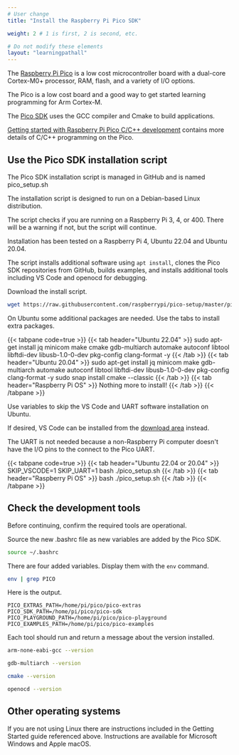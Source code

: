 ```yaml
---
# User change
title: "Install the Raspberry Pi Pico SDK"

weight: 2 # 1 is first, 2 is second, etc.

# Do not modify these elements
layout: "learningpathall"
---
```


The [Raspberry Pi Pico](https://www.raspberrypi.com/products/raspberry-pi-pico/) is a low cost microcontroller board with a dual-core Cortex-M0+ processor, RAM, flash, and a variety of I/O options.

The Pico is a low cost board and a good way to get started learning programming for Arm Cortex-M.

The [Pico SDK](https://github.com/raspberrypi/pico-sdk) uses the GCC compiler and Cmake to build applications. 

[Getting started with Raspberry Pi Pico C/C++ development](https://datasheets.raspberrypi.com/pico/getting-started-with-pico.pdf) contains more details of C/C++ programming on the Pico.

## Use the Pico SDK installation script

The Pico SDK installation script is managed in GitHub and is named pico_setup.sh 

The installation script is designed to run on a Debian-based Linux distribution. 

The script checks if you are running on a Raspberry Pi 3, 4, or 400. There will be a warning if not, but the script will continue. 

Installation has been tested on a Raspberry Pi 4, Ubuntu 22.04 and Ubuntu 20.04.

The script installs additional software using `apt install`, clones the Pico SDK repositories from GitHub, builds examples, and installs additional tools including VS Code and openocd for debugging. 

Download the install script. 

```bash
wget https://raw.githubusercontent.com/raspberrypi/pico-setup/master/pico_setup.sh
```

On Ubuntu some additional packages are needed. Use the tabs to install extra packages. 

{{< tabpane code=true >}}
  {{< tab header="Ubuntu 22.04" >}}
sudo apt-get install jq minicom make cmake gdb-multiarch automake autoconf libtool libftdi-dev libusb-1.0-0-dev pkg-config clang-format -y
  {{< /tab >}}
  {{< tab header="Ubuntu 20.04" >}}
sudo apt-get install jq minicom make gdb-multiarch automake autoconf libtool libftdi-dev libusb-1.0-0-dev pkg-config clang-format -y
sudo snap install cmake --classic
  {{< /tab >}}
  {{< tab header="Raspberry Pi OS" >}}
Nothing more to install!
  {{< /tab >}}
{{< /tabpane >}}


Use variables to skip the VS Code and UART software installation on Ubuntu. 

If desired, VS Code can be installed from the [download area](https://code.visualstudio.com/download) instead. 

The UART is not needed because a non-Raspberry Pi computer doesn't have the I/O pins to the connect to the Pico UART.

{{< tabpane code=true >}}
  {{< tab header="Ubuntu 22.04 or 20.04" >}}
SKIP_VSCODE=1 SKIP_UART=1 bash ./pico_setup.sh
  {{< /tab >}}
  {{< tab header="Raspberry Pi OS" >}}
bash ./pico_setup.sh
  {{< /tab >}}
{{< /tabpane >}}


## Check the development tools

Before continuing, confirm the required tools are operational. 

Source the new .bashrc file as new variables are added by the Pico SDK.

```bash
source ~/.bashrc
```

There are four added variables. Display them with the `env` command.

```bash
env | grep PICO
```

Here is the output.

```output
PICO_EXTRAS_PATH=/home/pi/pico/pico-extras
PICO_SDK_PATH=/home/pi/pico/pico-sdk
PICO_PLAYGROUND_PATH=/home/pi/pico/pico-playground
PICO_EXAMPLES_PATH=/home/pi/pico/pico-examples
```

Each tool should run and return a message about the version installed. 

```bash
arm-none-eabi-gcc --version
```

```bash
gdb-multiarch --version
```

```bash
cmake --version
```

```bash
openocd --version
```

## Other operating systems 

If you are not using Linux there are instructions included in the Getting Started guide referenced above. Instructions are available for Microsoft Windows and Apple macOS.

